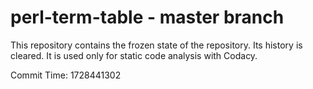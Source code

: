 # perl-term-table - master branch

This repository contains the frozen state of the repository.
Its history is cleared. It is used only for static code
analysis with Codacy.

Commit Time: 1728441302